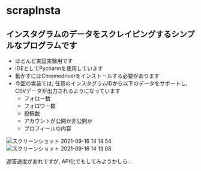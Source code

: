 # scrapInsta
## インスタグラムのデータをスクレイピングするシンプルなプログラムです<br>
* ほとんど実証実験用です<br>
* IDEとしてPycharmを使用しています<br>
* 動かすにはChromedriverをインストールする必要があります<br>
* 今回の実装では, 任意のインスタグラムIDから以下のデータをサポートし, CSVデータが出力されるようになっています
  * フォロー数
  * フォロワー数
  * 投稿数
  * アカウントが公開か非公開か
  * プロフィールの内容


![スクリーンショット 2021-09-16 14 14 54](https://user-images.githubusercontent.com/85482075/133553852-71bfaf8d-f605-4609-9610-d49ff3db6883.png)<br>
![スクリーンショット 2021-09-16 14 13 08](https://user-images.githubusercontent.com/85482075/133553871-6fce9210-7c50-4a5a-a6d0-3f88b4d638ca.png)<br>


返答速度があれですが, API化でもしてみようかしら...
